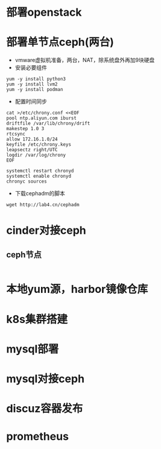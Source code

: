


# 部署openstack
# 部署单节点ceph(两台)
- vmware虚拟机准备，两台，NAT，除系统盘外再加9块硬盘
- 安装必要组件
```shell
yum -y install python3
yum -y install lvm2
yum -y install podman
```
- 配置时间同步
```shell
cat >/etc/chrony.conf <<EOF
pool ntp.aliyun.com iburst
driftfile /var/lib/chrony/drift
makestep 1.0 3
rtcsync
allow 172.16.1.0/24
keyfile /etc/chrony.keys
leapsectz right/UTC
logdir /var/log/chrony
EOF

systemctl restart chronyd
systemctl enable chronyd
chronyc sources
```
- 下载cephadm的脚本
```shell
wget http://lab4.cn/cephadm
```

# cinder对接ceph
## ceph节点
```shell

```
# 本地yum源，harbor镜像仓库
# k8s集群搭建
# mysql部署
# mysql对接ceph
# discuz容器发布
# prometheus


